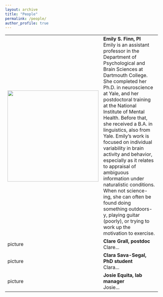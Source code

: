 ```yaml
---
layout: archive
title: "People"
permalink: /people/
author_profile: true
---
```


<html>
<body>
<font size="5">
      <table style="border: none">
         <tr style="border: none">
            <td style="border: none"><img src="https://thefinnlab.github.io/images/esf_headshot2.jpg" width="300"></td>
	    <td style="border: none">
		<b>Emily S. Finn, PI</b><br>
		Emily is an assistant professor in the Department of Psychological and Brain Sciences at Dartmouth College. She completed her Ph.D. in neuroscience at Yale, and her postdoctoral training at the National Institute of Mental Health. Before that, she received a B.A. in linguistics, also from Yale. Emily’s work is focused on individual variability in brain activity and behavior, especially as it relates to appraisal of ambiguous information under naturalistic conditions. When not science-ing, she can often be found doing something outdoors-y, playing guitar (poorly), or trying to work up the motivation to exercise.
	     </td>
         </tr>
         <tr style="border: none">
            <td style="border: none">picture</td>
            <td style="border: none"><b>Clare Grall, postdoc</b><br>
	    Clare...  
	    </td>
         </tr>
	 <tr style="border: none">
            <td style="border: none">picture</td>
            <td style="border: none"><b>Clara Sava-Segal, PhD student</b><br>
	    Clara... 
	    </td>
         </tr>
	 <tr style="border: none">
            <td style="border: none">picture</td>
            <td style="border: none"><b>Josie Equita, lab manager</b><br>
	    Josie...
	    </td>
         </tr>
      </table>
